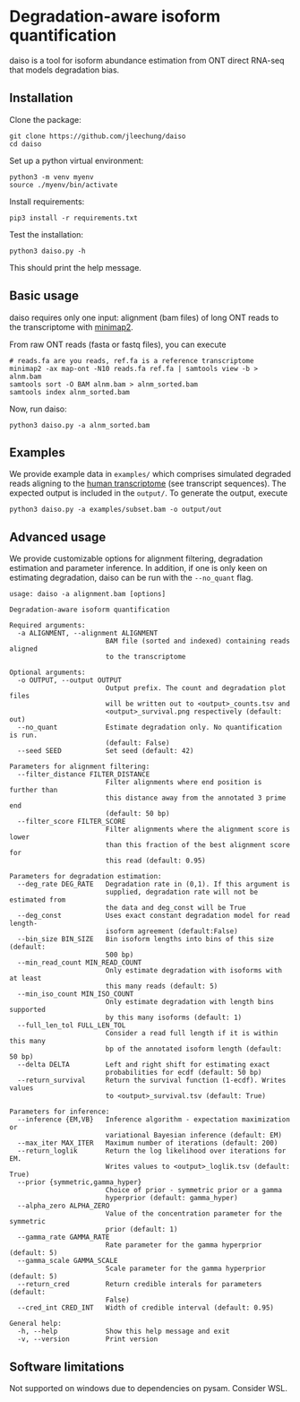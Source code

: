 # Degradation-aware isoform quantification

daiso is a tool for isoform abundance estimation from ONT direct RNA-seq that models degradation bias. 

## Installation

Clone the package:
```
git clone https://github.com/jleechung/daiso
cd daiso
```

Set up a python virtual environment:
```
python3 -m venv myenv
source ./myenv/bin/activate
```

Install requirements:
```
pip3 install -r requirements.txt
```

Test the installation:
```
python3 daiso.py -h
```
This should print the help message.

## Basic usage

daiso requires only one input: alignment (bam files) of long ONT reads to the transcriptome with [minimap2](https://github.com/lh3/minimap2). 

From raw ONT reads (fasta or fastq files), you can execute
```
# reads.fa are you reads, ref.fa is a reference transcriptome
minimap2 -ax map-ont -N10 reads.fa ref.fa | samtools view -b > alnm.bam
samtools sort -O BAM alnm.bam > alnm_sorted.bam
samtools index alnm_sorted.bam
```

Now, run daiso:
```
python3 daiso.py -a alnm_sorted.bam
```

## Examples

We provide example data in `examples/` which comprises simulated degraded reads aligning to the [human transcriptome](https://www.gencodegenes.org/human/) (see transcript sequences). The expected output is included in the `output/`. To generate the output, execute
```
python3 daiso.py -a examples/subset.bam -o output/out
```

## Advanced usage

We provide customizable options for alignment filtering, degradation estimation and parameter inference. In addition, if one is only keen on estimating degradation, daiso can be run with the `--no_quant` flag. 

```
usage: daiso -a alignment.bam [options]

Degradation-aware isoform quantification

Required arguments:
  -a ALIGNMENT, --alignment ALIGNMENT
                        BAM file (sorted and indexed) containing reads aligned
                        to the transcriptome

Optional arguments:
  -o OUTPUT, --output OUTPUT
                        Output prefix. The count and degradation plot files
                        will be written out to <output>_counts.tsv and
                        <output>_survival.png respectively (default: out)
  --no_quant            Estimate degradation only. No quantification is run.
                        (default: False)
  --seed SEED           Set seed (default: 42)

Parameters for alignment filtering:
  --filter_distance FILTER_DISTANCE
                        Filter alignments where end position is further than
                        this distance away from the annotated 3 prime end
                        (default: 50 bp)
  --filter_score FILTER_SCORE
                        Filter alignments where the alignment score is lower
                        than this fraction of the best alignment score for
                        this read (default: 0.95)

Parameters for degradation estimation:
  --deg_rate DEG_RATE   Degradation rate in (0,1). If this argument is
                        supplied, degradation rate will not be estimated from
                        the data and deg_const will be True
  --deg_const           Uses exact constant degradation model for read length-
                        isoform agreement (default:False)
  --bin_size BIN_SIZE   Bin isoform lengths into bins of this size (default:
                        500 bp)
  --min_read_count MIN_READ_COUNT
                        Only estimate degradation with isoforms with at least
                        this many reads (default: 5)
  --min_iso_count MIN_ISO_COUNT
                        Only estimate degradation with length bins supported
                        by this many isoforms (default: 1)
  --full_len_tol FULL_LEN_TOL
                        Consider a read full length if it is within this many
                        bp of the annotated isoform length (default: 50 bp)
  --delta DELTA         Left and right shift for estimating exact
                        probabilities for ecdf (default: 50 bp)
  --return_survival     Return the survival function (1-ecdf). Writes values
                        to <output>_survival.tsv (default: True)

Parameters for inference:
  --inference {EM,VB}   Inference algorithm - expectation maximization or
                        variational Bayesian inference (default: EM)
  --max_iter MAX_ITER   Maximum number of iterations (default: 200)
  --return_loglik       Return the log likelihood over iterations for EM.
                        Writes values to <output>_loglik.tsv (default: True)
  --prior {symmetric,gamma_hyper}
                        Choice of prior - symmetric prior or a gamma
                        hyperprior (default: gamma_hyper)
  --alpha_zero ALPHA_ZERO
                        Value of the concentration parameter for the symmetric
                        prior (default: 1)
  --gamma_rate GAMMA_RATE
                        Rate parameter for the gamma hyperprior (default: 5)
  --gamma_scale GAMMA_SCALE
                        Scale parameter for the gamma hyperprior (default: 5)
  --return_cred         Return credible interals for parameters (default:
                        False)
  --cred_int CRED_INT   Width of credible interval (default: 0.95)

General help:
  -h, --help            Show this help message and exit
  -v, --version         Print version
```

## Software limitations

Not supported on windows due to dependencies on pysam. Consider WSL.


